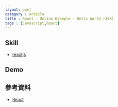 ```yaml
---
layout: post
category : article
title : React - Online Example - Hello World (JSX) 
tags : [Javascript,React]
---
```


## Skill
- [reactjs](https://facebook.github.io/react/)


## Demo

<script async src="//jsfiddle.net/ogLq0n9s/embed/js,html,css,result/dark/"></script>


## 參考資料
- [React](https://facebook.github.io/react/docs/hello-world.html)